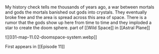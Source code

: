 My history check tells me thousands of years ago, a war between mortals and gods the mortals banished out gods into crystals. They eventually broke free and the area is spread across this area of space. There is a rumor that the gods show up here from time to time and they imploded a star to create the doom sphere. part of [[Wild Space]] in [[Astral Plane]]

![[031-map-11.02-doomspace-system.webp]]

First appears in [[Episode 11]]
